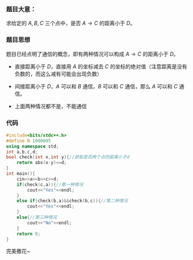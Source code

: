 ### 题目大意：

求给定的 $A,B,C$ 三个点中，是否 $A \rightarrow C$ 的距离小于 $D$。


### 题目思想

题目已经点明了通信的概念，即有两种情况可以构成 $A \rightarrow C$ 的距离小于 $D$。

- 直接距离小于 $D$，直接用 $A$ 的坐标减去 $C$ 的坐标的绝对值（注意距离是没有负数的，而这么减有可能会出现负数）

- 间接距离小于 $D$，$A$ 可以和 $B$ 通信，$B$ 可以和 $C$ 通信，那么 $A$ 可以和 $C$ 通信。

- 上面两种情况都不是，不能通信

### 代码

```cpp
#include<bits/stdc++.h>
#define N 1000005
using namespace std;
int a,b,c,d;
bool check(int x,int y){//获取是否两个点的距离小于d
	return abs(x-y)<=d;
}
int main(){
	cin>>a>>b>>c>>d;
	if(check(c,a)){//第一种情况
		cout<<"Yes"<<endl;
	}
	else if(check(b,a)&&check(b,c)){//第二种情况
		cout<<"Yes"<<endl;
	}
	else{//第三种情况
		cout<<"No"<<endl;
	}
	return 0;
}
```

完美撒花~